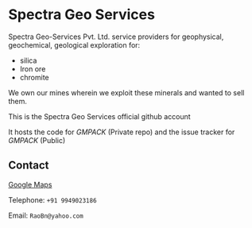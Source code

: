 # Spectra Geo Services
Spectra Geo-Services Pvt. Ltd. service providers for geophysical, geochemical, geological exploration for:

- silica
- Iron ore
- chromite

We own our mines wherein we exploit these minerals and wanted to sell them.

This is the Spectra Geo Services official github account

It hosts the code for *GMPACK* (Private repo) and the issue tracker for *GMPACK* (Public)

## Contact

[Google Maps](https://goo.gl/maps/qdgoRa3dSXVctai48)

Telephone: `+91 9949023186`

Email: `RaoBn@yahoo.com`
